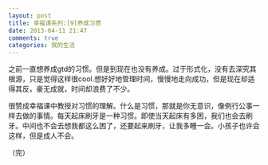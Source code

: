```yaml
---
layout: post
title: 幸福课系列:[9]养成习惯
date: 2013-04-11 21:47
comments: true
categories: 我的生活
---
```

之前一直想养成gtd的习惯。但是到现在也没有养成。过于形式化，没有去深究其根源，只是觉得这样很cool.想好好地管理时间，慢慢地走向成功，但是现在却适得其反，豪无成就，时间却浪费了不少。

很赞成幸福课中教授对习惯的理解。什么是习惯，那就是你无意识，像例行公事一样去做的事情。每天起床刷牙是一种习惯。即使当天起床有多困，我们也会去刷牙。中间也不会去想我都这么困了，还要起来刷牙，让我多睡一会。小孩子也许会这样，但是成人不会。

（完）
